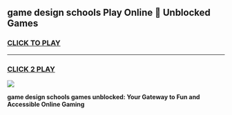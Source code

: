 
## game design schools Play Online 👋 Unblocked Games
<h3>
<a href="https://news.freeplayer.one?title=game_design_schools&ref=17GH">CLICK TO PLAY</a></h3>
<hr>

<h3>
<a href="https://news.freeplayer.one?title=game_design_schools&ref=17GH">CLICK 2 PLAY</a>
  
</h3>

<a href="https://news.freeplayer.one?title=game_design_schools&ref=17GH/"><img src="https://clearcache.store/games.png"></a>


**game design schools games unblocked: Your Gateway to Fun and Accessible Online Gaming**
